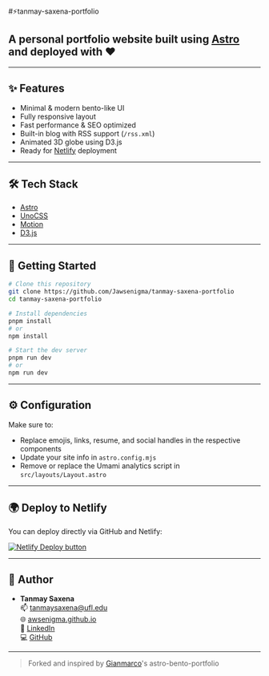 #⚡️tanmay-saxena-portfolio

## A personal portfolio website built using [Astro](https://astro.build) and deployed with ❤️

---

## ✨ Features

- Minimal & modern bento-like UI
- Fully responsive layout
- Fast performance & SEO optimized
- Built-in blog with RSS support (`/rss.xml`)
- Animated 3D globe using D3.js
- Ready for [Netlify](https://www.netlify.com/) deployment

---

## 🛠 Tech Stack

- [Astro](https://astro.build)
- [UnoCSS](https://unocss.dev/)
- [Motion](https://motion.dev/)
- [D3.js](https://d3js.org)

---

## 🚀 Getting Started

```bash
# Clone this repository
git clone https://github.com/Jawsenigma/tanmay-saxena-portfolio
cd tanmay-saxena-portfolio
```

```bash
# Install dependencies
pnpm install
# or
npm install
```

```bash
# Start the dev server
pnpm run dev
# or
npm run dev
```

---

## ⚙️ Configuration

Make sure to:

- Replace emojis, links, resume, and social handles in the respective components
- Update your site info in `astro.config.mjs`
- Remove or replace the Umami analytics script in `src/layouts/Layout.astro`

---

## 🌍 Deploy to Netlify

You can deploy directly via GitHub and Netlify:

[![Netlify Deploy button](https://www.netlify.com/img/deploy/button.svg)](https://app.netlify.com/start/deploy?repository=https://github.com/Jawsenigma/tanmay-saxena-portfolio)

---

## 🙌 Author

- **Tanmay Saxena**  
  📫 [tanmaysaxena@ufl.edu](mailto:tanmaysaxena@ufl.edu)  
  🌐 [awsenigma.github.io](https://awsenigma.github.io)  
  💼 [LinkedIn](https://linkedin.com/in/tanmay--saxena)  
  💻 [GitHub](https://github.com/Jawsenigma)

---

> Forked and inspired by [Gianmarco](https://github.com/Ladvace)'s astro-bento-portfolio
```
